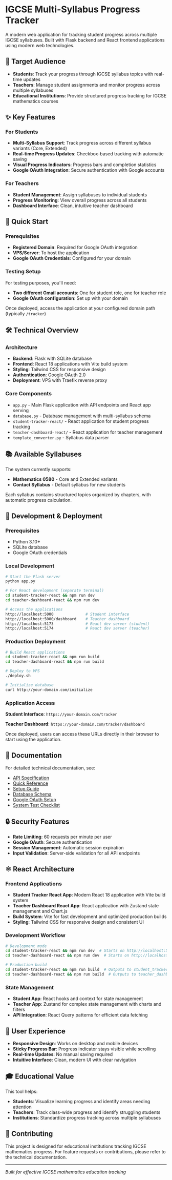 # IGCSE Multi-Syllabus Progress Tracker

A modern web application for tracking student progress across multiple IGCSE syllabuses. Built with Flask backend and React frontend applications using modern web technologies.

## 🎯 Target Audience

- **Students**: Track your progress through IGCSE syllabus topics with real-time updates
- **Teachers**: Manage student assignments and monitor progress across multiple syllabuses
- **Educational Institutions**: Provide structured progress tracking for IGCSE mathematics courses

## ✨ Key Features

### For Students
- **Multi-Syllabus Support**: Track progress across different syllabus variants (Core, Extended)
- **Real-time Progress Updates**: Checkbox-based tracking with automatic saving
- **Visual Progress Indicators**: Progress bars and completion statistics
- **Google OAuth Integration**: Secure authentication with Google accounts

### For Teachers
- **Student Management**: Assign syllabuses to individual students
- **Progress Monitoring**: View overall progress across all students
- **Dashboard Interface**: Clean, intuitive teacher dashboard

## 🚀 Quick Start

### Prerequisites
- **Registered Domain**: Required for Google OAuth integration
- **VPS/Server**: To host the application
- **Google OAuth Credentials**: Configured for your domain

### Testing Setup
For testing purposes, you'll need:
- **Two different Gmail accounts**: One for student role, one for teacher role
- **Google OAuth configuration**: Set up with your domain

Once deployed, access the application at your configured domain path (typically `/tracker`)

## 🛠️ Technical Overview

### Architecture
- **Backend**: Flask with SQLite database
- **Frontend**: React 18 applications with Vite build system
- **Styling**: Tailwind CSS for responsive design
- **Authentication**: Google OAuth 2.0
- **Deployment**: VPS with Traefik reverse proxy

### Core Components
- `app.py` - Main Flask application with API endpoints and React app serving
- `database.py` - Database management with multi-syllabus schema
- `student-tracker-react/` - React application for student progress tracking
- `teacher-dashboard-react/` - React application for teacher management
- `template_converter.py` - Syllabus data parser

## 📚 Available Syllabuses

The system currently supports:
- **Mathematics 0580** - Core and Extended variants
- **Contact Syllabus** - Default syllabus for new students

Each syllabus contains structured topics organized by chapters, with automatic progress calculation.

## 🔧 Development & Deployment

### Prerequisites
- Python 3.10+
- SQLite database
- Google OAuth credentials

### Local Development
```bash
# Start the Flask server
python app.py

# For React development (separate terminal)
cd student-tracker-react && npm run dev
cd teacher-dashboard-react && npm run dev

# Access the applications
http://localhost:5000              # Student interface
http://localhost:5000/dashboard    # Teacher dashboard
http://localhost:5173              # React dev server (student)
http://localhost:5174              # React dev server (teacher)
```

### Production Deployment
```bash
# Build React applications
cd student-tracker-react && npm run build
cd teacher-dashboard-react && npm run build

# Deploy to VPS
./deploy.sh

# Initialize database
curl http://your-domain.com/initialize
```

### Application Access

**Student Interface**: `https://your-domain.com/tracker`

**Teacher Dashboard**: `https://your-domain.com/tracker/dashboard`

Once deployed, users can access these URLs directly in their browser to start using the application.

## 📖 Documentation

For detailed technical documentation, see:
- [API Specification](docs/multi_syllabus_api_specification.md)
- [Quick Reference](docs/multi_syllabus_quick_reference.md)
- [Setup Guide](docs/unified_setup_guide.md)
- [Database Schema](docs/database_schema_design.md)
- [Google OAuth Setup](docs/google_oauth_setup_guide.md)
- [System Test Checklist](docs/system_test_checklist.md)

## 🔒 Security Features

- **Rate Limiting**: 60 requests per minute per user
- **Google OAuth**: Secure authentication
- **Session Management**: Automatic session expiration
- **Input Validation**: Server-side validation for all API endpoints

## ⚛️ React Architecture

### Frontend Applications
- **Student Tracker React App**: Modern React 18 application with Vite build system
- **Teacher Dashboard React App**: React application with Zustand state management and Chart.js
- **Build System**: Vite for fast development and optimized production builds
- **Styling**: Tailwind CSS for responsive design and consistent UI

### Development Workflow
```bash
# Development mode
cd student-tracker-react && npm run dev  # Starts on http://localhost:5173
cd teacher-dashboard-react && npm run dev  # Starts on http://localhost:5174

# Production build
cd student-tracker-react && npm run build  # Outputs to student_tracker/
cd teacher-dashboard-react && npm run build  # Outputs to teacher_dashboard/
```

### State Management
- **Student App**: React hooks and context for state management
- **Teacher App**: Zustand for complex state management with charts and filters
- **API Integration**: React Query patterns for efficient data fetching

## 📱 User Experience

- **Responsive Design**: Works on desktop and mobile devices
- **Sticky Progress Bar**: Progress indicator stays visible while scrolling
- **Real-time Updates**: No manual saving required
- **Intuitive Interface**: Clean, modern UI with clear navigation

## 🎓 Educational Value

This tool helps:
- **Students**: Visualize learning progress and identify areas needing attention
- **Teachers**: Track class-wide progress and identify struggling students
- **Institutions**: Standardize progress tracking across multiple syllabuses

## 🤝 Contributing

This project is designed for educational institutions tracking IGCSE mathematics progress. For feature requests or contributions, please refer to the technical documentation.

---

*Built for effective IGCSE mathematics education tracking*
